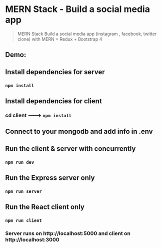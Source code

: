 # MERN Stack - Build a social media app 
> MERN Stack Build  a social media app (instagram , facebook, twitter clone) with MERN  + Redux  + Bootstrap 4

## Demo: 

## Install dependencies for server 
### `npm install`

## Install dependencies for client
### cd client ---> `npm install`

## Connect to your mongodb and add info in .env

## Run the client & server with concurrently
### `npm run dev`

## Run the Express server only
### `npm run server`

## Run the React client only
### `npm run client`

### Server runs on http://localhost:5000 and client on http://localhost:3000




